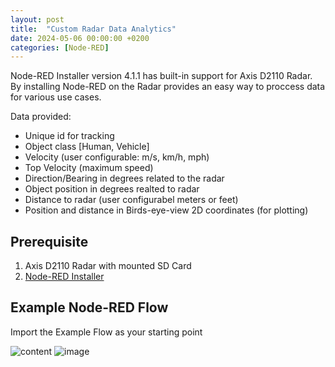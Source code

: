 ```yaml
---
layout: post
title:  "Custom Radar Data Analytics"
date: 2024-05-06 00:00:00 +0200
categories: [Node-RED]
---
```


Node-RED Installer version 4.1.1 has built-in support for Axis D2110 Radar.  By installing Node-RED on the Radar provides an easy way to proccess data for various use cases.

Data provided:
* Unique id for tracking
* Object class [Human, Vehicle]
* Velocity (user configurable: m/s, km/h, mph)
* Top Velocity (maximum speed)
* Direction/Bearing in degrees related to the radar
* Object position in degrees realted to radar
* Distance to radar (user configurabel meters or feet)
* Position and distance in Birds-eye-view 2D coordinates (for plotting)
 
## Prerequisite 
1. Axis D2110 Radar with mounted SD Card
2. [Node-RED Installer](https://pandosme.github.io/acap/node-red/2023/09/12/nodered-acap.html)

## Example Node-RED Flow
Import the Example Flow as your starting point

![content](https://github.com/pandosme/pandosme.github.io/assets/10496549/9d9c8bf0-f0bd-4e8f-9798-d539b9e7b243)
![image](https://api.aintegration.team/image/radar-analytics) 
